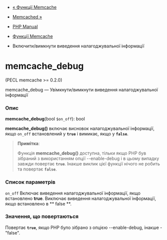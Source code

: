 - [« Функції Memcache](ref.memcache.md)
- [Memcached »](book.memcached.md)

- [PHP Manual](index.md)
- [Функції Memcache](ref.memcache.md)
- Включити/вимкнути виведення налагоджувальної інформації

# memcache_debug

(PECL memcache \>= 0.2.0)

memcache_debug — Увімкнути/вимкнути виведення налагоджувальної інформації

### Опис

**memcache_debug**(bool `$on_off`): bool

**memcache_debug()** включає висновок налагоджувальної інформації, якщо `on_off`
встановлений у **`true`** і вимикає, якщо у **`false`**.

> **Примітка**:
>
> Функція **memcache_debug()** доступна, тільки якщо PHP був зібраний з
> використанням опції --enable-debug і в цьому випадку завжди повертає
> **`true`**. Інакше виклик цієї функції нічого не робить та повертає
> **`false`**.

### Список параметрів

`on_off`
Включає виведення налагоджувальної інформації, якщо встановлено **true**.
Виключає виведення налагоджувальної інформації, якщо встановлено в ** false **.

### Значення, що повертаються

Повертає **`true`**, якщо PHP було зібрано з опцією --enable-debug,
інакше - "false".
